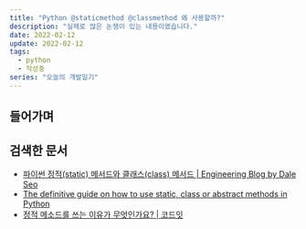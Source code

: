 ```yaml
---
title: "Python @staticmethod @classmethod 왜 사용할까?"
description: "실제로 많은 논쟁이 있는 내용이였습니다."
date: 2022-02-12
update: 2022-02-12
tags:
  - python
  - 작성중
series: "오늘의 개발일기"
---
```


## 들어가며


## 검색한 문서

- [파이썬 정적(static) 메서드와 클래스(class) 메서드 | Engineering Blog by Dale Seo](https://www.daleseo.com/python-class-methods-vs-static-methods/)
- [The definitive guide on how to use static, class or abstract methods in Python](https://julien.danjou.info/guide-python-static-class-abstract-methods/)
- [정적 메소드를 쓰는 이유가 무엇인가요? | 코드잇](https://www.codeit.kr/community/threads/13116)